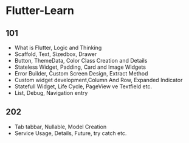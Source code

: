 # Flutter-Learn

## 101
* What is Flutter, Logic and Thinking
* Scaffold, Text, Sizedbox, Drawer
* Button, ThemeData, Color Class Creation and Details
* Stateless Widget, Padding, Card and Image Widgets
* Error Builder, Custom Screen Design, Extract Method
* Custom widget development,Column And Row, Expanded Indicator
* Statefull Widget, Life Cycle, PageView ve Textfield etc.
* List, Debug, Navigation entry

## 202
* Tab tabbar, Nullable, Model Creation
* Service Usage, Details, Future, try catch etc.

